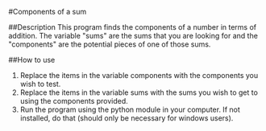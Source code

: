 #Components of a sum

##Description
This program finds the components of a number in terms of addition. The variable "sums" are the sums that you are looking for and the "components" are the potential pieces of one of those sums.

##How to use
1. Replace the items in the variable components with the components you wish to test. 
2. Replace the items in the variable sums with the sums you wish to get to using the components provided.
3. Run the program using the python module in your computer. If not installed, do that (should only be necessary for windows users).
